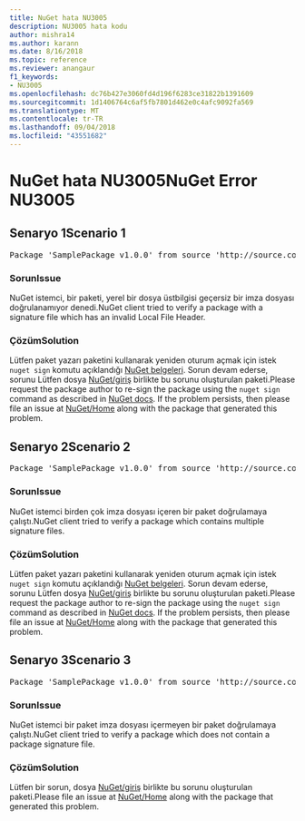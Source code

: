 ```yaml
---
title: NuGet hata NU3005
description: NU3005 hata kodu
author: mishra14
ms.author: karann
ms.date: 8/16/2018
ms.topic: reference
ms.reviewer: anangaur
f1_keywords:
- NU3005
ms.openlocfilehash: dc76b427e3060fd4d196f6283ce31822b1391609
ms.sourcegitcommit: 1d1406764c6af5fb7801d462e0c4afc9092fa569
ms.translationtype: MT
ms.contentlocale: tr-TR
ms.lasthandoff: 09/04/2018
ms.locfileid: "43551682"
---
```

# <a name="nuget-error-nu3005"></a><span data-ttu-id="e0f6b-103">NuGet hata NU3005</span><span class="sxs-lookup"><span data-stu-id="e0f6b-103">NuGet Error NU3005</span></span>

## <a name="scenario-1"></a><span data-ttu-id="e0f6b-104">Senaryo 1</span><span class="sxs-lookup"><span data-stu-id="e0f6b-104">Scenario 1</span></span>

<pre>Package 'SamplePackage v1.0.0' from source 'http://source.com/index.json': The package contains an invalid package signature file.</pre>

### <a name="issue"></a><span data-ttu-id="e0f6b-105">Sorun</span><span class="sxs-lookup"><span data-stu-id="e0f6b-105">Issue</span></span>

<span data-ttu-id="e0f6b-106">NuGet istemci, bir paketi, yerel bir dosya üstbilgisi geçersiz bir imza dosyası doğrulanamıyor denedi.</span><span class="sxs-lookup"><span data-stu-id="e0f6b-106">NuGet client tried to verify a package with a signature file which has an invalid Local File Header.</span></span>


### <a name="solution"></a><span data-ttu-id="e0f6b-107">Çözüm</span><span class="sxs-lookup"><span data-stu-id="e0f6b-107">Solution</span></span>

<span data-ttu-id="e0f6b-108">Lütfen paket yazarı paketini kullanarak yeniden oturum açmak için istek `nuget sign` komutu açıklandığı [NuGet belgeleri](https://docs.microsoft.com/en-us/nuget/create-packages/sign-a-package). Sorun devam ederse, sorunu Lütfen dosya [NuGet/giriş](https://github.com/NuGet/Home/issues) birlikte bu sorunu oluşturulan paketi.</span><span class="sxs-lookup"><span data-stu-id="e0f6b-108">Please request the package author to re-sign the package using the `nuget sign` command as described in [NuGet docs](https://docs.microsoft.com/en-us/nuget/create-packages/sign-a-package). If the problem persists, then please file an issue at [NuGet/Home](https://github.com/NuGet/Home/issues) along with the package that generated this problem.</span></span>



## <a name="scenario-2"></a><span data-ttu-id="e0f6b-109">Senaryo 2</span><span class="sxs-lookup"><span data-stu-id="e0f6b-109">Scenario 2</span></span>

<pre>Package 'SamplePackage v1.0.0' from source 'http://source.com/index.json': The package contains multiple package signature files.</pre>

### <a name="issue"></a><span data-ttu-id="e0f6b-110">Sorun</span><span class="sxs-lookup"><span data-stu-id="e0f6b-110">Issue</span></span>

<span data-ttu-id="e0f6b-111">NuGet istemci birden çok imza dosyası içeren bir paket doğrulamaya çalıştı.</span><span class="sxs-lookup"><span data-stu-id="e0f6b-111">NuGet client tried to verify a package which contains multiple signature files.</span></span>


### <a name="solution"></a><span data-ttu-id="e0f6b-112">Çözüm</span><span class="sxs-lookup"><span data-stu-id="e0f6b-112">Solution</span></span>

<span data-ttu-id="e0f6b-113">Lütfen paket yazarı paketini kullanarak yeniden oturum açmak için istek `nuget sign` komutu açıklandığı [NuGet belgeleri](https://docs.microsoft.com/en-us/nuget/create-packages/sign-a-package). Sorun devam ederse, sorunu Lütfen dosya [NuGet/giriş](https://github.com/NuGet/Home/issues) birlikte bu sorunu oluşturulan paketi.</span><span class="sxs-lookup"><span data-stu-id="e0f6b-113">Please request the package author to re-sign the package using the `nuget sign` command as described in [NuGet docs](https://docs.microsoft.com/en-us/nuget/create-packages/sign-a-package). If the problem persists, then please file an issue at [NuGet/Home](https://github.com/NuGet/Home/issues) along with the package that generated this problem.</span></span>



## <a name="scenario-3"></a><span data-ttu-id="e0f6b-114">Senaryo 3</span><span class="sxs-lookup"><span data-stu-id="e0f6b-114">Scenario 3</span></span>

<pre>Package 'SamplePackage v1.0.0' from source 'http://source.com/index.json': The package does not contain a valid package signature file.</pre>

### <a name="issue"></a><span data-ttu-id="e0f6b-115">Sorun</span><span class="sxs-lookup"><span data-stu-id="e0f6b-115">Issue</span></span>

<span data-ttu-id="e0f6b-116">NuGet istemci bir paket imza dosyası içermeyen bir paket doğrulamaya çalıştı.</span><span class="sxs-lookup"><span data-stu-id="e0f6b-116">NuGet client tried to verify a package which does not contain a package signature file.</span></span>


### <a name="solution"></a><span data-ttu-id="e0f6b-117">Çözüm</span><span class="sxs-lookup"><span data-stu-id="e0f6b-117">Solution</span></span>

<span data-ttu-id="e0f6b-118">Lütfen bir sorun, dosya [NuGet/giriş](https://github.com/NuGet/Home/issues) birlikte bu sorunu oluşturulan paketi.</span><span class="sxs-lookup"><span data-stu-id="e0f6b-118">Please file an issue at [NuGet/Home](https://github.com/NuGet/Home/issues) along with the package that generated this problem.</span></span>


